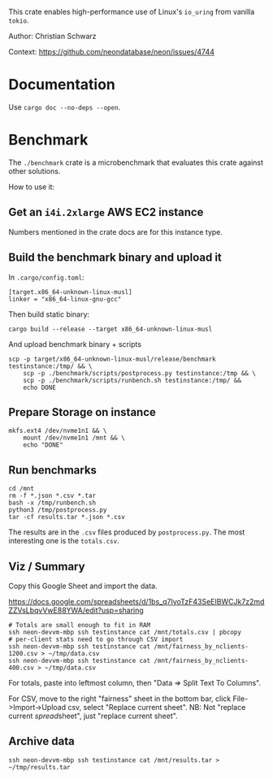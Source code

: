 This crate enables high-performance use of Linux's `io_uring` from vanilla `tokio`.

Author: Christian Schwarz

Context: https://github.com/neondatabase/neon/issues/4744

# Documentation

Use `cargo doc --no-deps --open`.

# Benchmark

The `./benchmark` crate is a microbenchmark that evaluates this crate against other solutions.

How to use it:

## Get an `i4i.2xlarge` AWS EC2 instance

Numbers mentioned in the crate docs are for this instance type.

## Build the benchmark binary and upload it

In `.cargo/config.toml`:

```
[target.x86_64-unknown-linux-musl]
linker = "x86_64-linux-gnu-gcc"
```

Then build static binary:

```
cargo build --release --target x86_64-unknown-linux-musl
```

And upload benchmark binary + scripts

```
scp -p target/x86_64-unknown-linux-musl/release/benchmark testinstance:/tmp/ && \
    scp -p ./benchmark/scripts/postprocess.py testinstance:/tmp && \
    scp -p ./benchmark/scripts/runbench.sh testinstance:/tmp/ &&
    echo DONE
```

## Prepare Storage on instance

```
mkfs.ext4 /dev/nvme1n1 && \
    mount /dev/nvme1n1 /mnt && \
    echo "DONE"
```

## Run benchmarks

```
cd /mnt
rm -f *.json *.csv *.tar
bash -x /tmp/runbench.sh
python3 /tmp/postprocess.py
tar -cf results.tar *.json *.csv
```

The results are in the `.csv` files produced by `postprocess.py`.
The most interesting one is the `totals.csv`.

## Viz / Summary

Copy this Google Sheet and import the data.

https://docs.google.com/spreadsheets/d/1bs_q7IyoTzF43SeEIBWCJk7z2mdZZVsLbqvVwE88YWA/edit?usp=sharing

```
# Totals are small enough to fit in RAM
ssh neon-devvm-mbp ssh testinstance cat /mnt/totals.csv | pbcopy
# per-client stats need to go through CSV import
ssh neon-devvm-mbp ssh testinstance cat /mnt/fairness_by_nclients-1200.csv > ~/tmp/data.csv
ssh neon-devvm-mbp ssh testinstance cat /mnt/fairness_by_nclients-400.csv > ~/tmp/data.csv
```

For totals, paste into leftmost column, then "Data => Split Text To Columns".

For CSV, move to the right "fairness" sheet in the bottom bar, click File->Import->Upload csv, select "Replace current sheet".
NB: Not "replace current *spread*sheet", just "replace current sheet".

## Archive data

```
ssh neon-devvm-mbp ssh testinstance cat /mnt/results.tar > ~/tmp/results.tar
```

